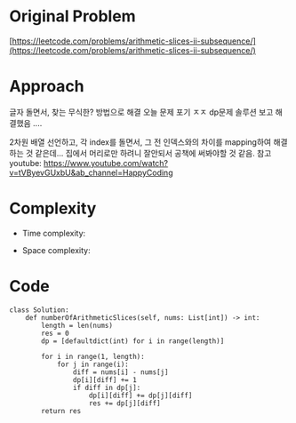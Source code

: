 # Original Problem
<!-- Describe your first thoughts on how to solve this problem. -->
[https://leetcode.com/problems/arithmetic-slices-ii-subsequence/](https://leetcode.com/problems/arithmetic-slices-ii-subsequence/)

# Approach
<!-- Describe your approach to solving the problem. -->
글자 돌면서, 찾는 무식한? 방법으로 해결 
오늘 문제 포기 ㅈㅈ dp문제 솔루션 보고 해결했음 ....

2차원 배열 선언하고, 각 index를 돌면서, 그 전 인덱스와의 차이를 mapping하여 해결하는 것 같은데... 
집에서 머리로만 하려니 잘안되서 공책에 써봐야할 것 같음.
참고 youtube: https://www.youtube.com/watch?v=tVByevGUxbU&ab_channel=HappyCoding

# Complexity
- Time complexity:
<!-- Add your time complexity here, e.g. $$O(n)$$ -->

- Space complexity:
<!-- Add your space complexity here, e.g. $$O(n)$$ -->

# Code
```
class Solution:
    def numberOfArithmeticSlices(self, nums: List[int]) -> int:
        length = len(nums)
        res = 0
        dp = [defaultdict(int) for i in range(length)]

        for i in range(1, length):
            for j in range(i):
                diff = nums[i] - nums[j]
                dp[i][diff] += 1
                if diff in dp[j]:
                    dp[i][diff] += dp[j][diff]
                    res += dp[j][diff]
        return res
```
